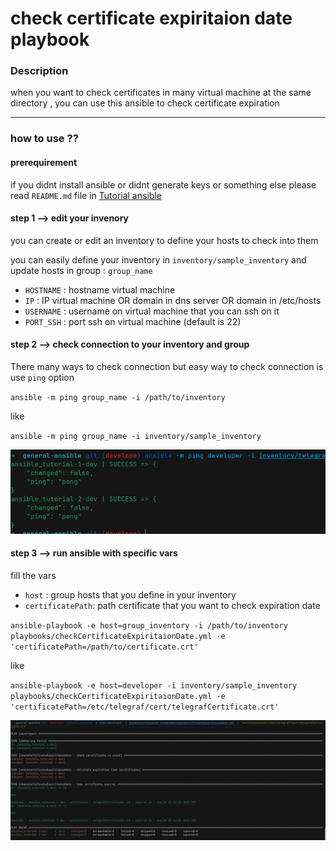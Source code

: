 # check certificate expiritaion date playbook


### Description

when you want to check certificates in many virtual machine at the same directory , you can use this ansible to check certificate expiration  

----

### how to use ??

#### prerequirement

if you didnt install ansible or didnt generate keys or something else please read `README.md` file in 
[Tutorial ansible](https://github.com/moeintavakoli/ansible)


#### step 1 --> edit your invenory

you can create or edit an inventory to define your hosts to check into them 

you can easily define your inventory in  `inventory/sample_inventory` and update hosts in group : `group_name` 

  - `HOSTNAME` : hostname virtual machine
  - `IP` : IP virtual machine OR domain in dns server OR domain in /etc/hosts      
  - `USERNAME` : username on virtual machine that you can ssh on it 
  - `PORT_SSH` : port ssh on virtual machine (default is 22) 

#### step 2 --> check connection to your inventory and group 

There many ways to check connection but easy way to check connection is use `ping` option

`ansible -m ping group_name -i /path/to/inventory` 

like 

`ansible -m ping group_name -i inventory/sample_inventory`

![ping hosts](./images/ping-inventory.png "ping hosts")


#### step 3 --> run ansible with specific vars

fill the vars 

  - `host` : group hosts that you define in your inventory
  - `certificatePath`: path certificate that you want to check expiration date  


`ansible-playbook -e host=group_inventory -i /path/to/inventory playbooks/checkCertificateExpiritaionDate.yml -e 'certificatePath=/path/to/certificate.crt'`

like 

`ansible-playbook -e host=developer -i inventory/sample_inventory playbooks/checkCertificateExpiritaionDate.yml -e 'certificatePath=/etc/telegraf/cert/telegrafCertificate.crt'`

![result](./images/result.png "output result")
